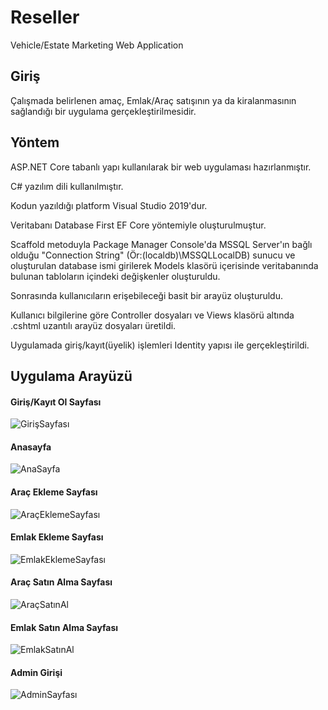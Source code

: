 # Reseller
Vehicle/Estate Marketing Web Application

## Giriş
Çalışmada belirlenen amaç, Emlak/Araç satışının ya da kiralanmasının sağlandığı bir uygulama gerçekleştirilmesidir.

## Yöntem
ASP.NET Core tabanlı yapı kullanılarak bir web uygulaması hazırlanmıştır.

C# yazılım dili kullanılmıştır.

Kodun yazıldığı platform Visual Studio 2019'dur.

Veritabanı Database First EF Core yöntemiyle oluşturulmuştur.

Scaffold metoduyla Package Manager Console'da MSSQL Server'ın bağlı olduğu "Connection String" (Ör:(localdb)\MSSQLLocalDB) sunucu ve oluşturulan database ismi girilerek Models klasörü içerisinde veritabanında bulunan tabloların içindeki değişkenler oluşturuldu.

Sonrasında kullanıcıların erişebileceği basit bir arayüz oluşturuldu.

Kullanıcı bilgilerine göre Controller dosyaları ve Views klasörü altında .cshtml uzantılı arayüz dosyaları üretildi.

Uygulamada giriş/kayıt(üyelik) işlemleri Identity yapısı ile gerçekleştirildi.

## Uygulama Arayüzü

#### Giriş/Kayıt Ol Sayfası

![GirişSayfası](https://user-images.githubusercontent.com/73740709/183233245-2af21107-8734-40b5-a9c2-67d6f840fe70.png)

#### Anasayfa

![AnaSayfa](https://user-images.githubusercontent.com/73740709/183233136-5617b6a7-99c4-4550-8387-846bb8f3d97a.png)

#### Araç Ekleme Sayfası

![AraçEklemeSayfası](https://user-images.githubusercontent.com/73740709/183233107-aa1dbb88-46a5-479b-beb2-97b6d3e34a19.png)

#### Emlak Ekleme Sayfası

![EmlakEklemeSayfası](https://user-images.githubusercontent.com/73740709/183233120-375ffd19-863c-451c-88b5-efe4ff6ef477.png)

#### Araç Satın Alma Sayfası

![AraçSatınAl](https://user-images.githubusercontent.com/73740709/183233150-7c01ca15-229c-46e1-b4bd-50cfcb6a983e.png)

#### Emlak Satın Alma Sayfası

![EmlakSatınAl](https://user-images.githubusercontent.com/73740709/183233168-fdca48ce-43ed-4e85-bc84-9e1699c218c4.png)

#### Admin Girişi

![AdminSayfası](https://user-images.githubusercontent.com/73740709/183233185-ed55fcff-bf4d-4860-a582-fee3ee7a59f0.png)

